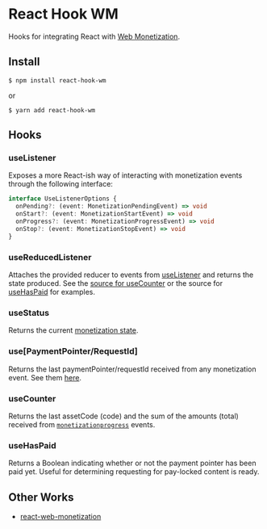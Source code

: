 # React Hook WM
Hooks for integrating React with [Web Monetization](https://webmonetization.org/).

## Install
    $ npm install react-hook-wm

or

    $ yarn add react-hook-wm

## Hooks

### useListener
Exposes a more React-ish way of interacting with monetization events through the following interface:

```typescript
interface UseListenerOptions {
  onPending?: (event: MonetizationPendingEvent) => void
  onStart?: (event: MonetizationStartEvent) => void
  onProgress?: (event: MonetizationProgressEvent) => void
  onStop?: (event: MonetizationStopEvent) => void
}
```

### useReducedListener
Attaches the provided reducer to events from [useListener](#useListener) and returns the state produced. See the [source for useCounter](src/counter.ts) or the source for [useHasPaid](src/has-paid.ts) for examples.

### useStatus
Returns the current [monetization state](https://webmonetization.org/docs/api#states).

### use[PaymentPointer/RequestId]
Returns the last paymentPointer/requestId received from any monetization event. See them [here](https://webmonetization.org/docs/api#browser-events).

### useCounter
Returns the last assetCode (code) and the sum of the amounts (total) received from [`monetizationprogress`](https://webmonetization.org/docs/api#monetizationprogress) events.

### useHasPaid
Returns a Boolean indicating whether or not the payment pointer has been paid yet. Useful for determining requesting for pay-locked content is ready.

## Other Works
- [react-web-monetization](https://github.com/sharafian/react-web-monetization)
